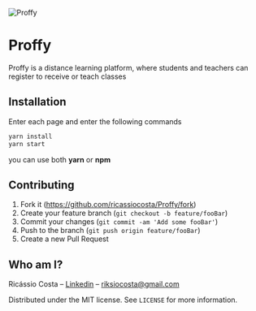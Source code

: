 ![Proffy](https://drive.google.com/uc?export=view&id=18iURILBPuQpabP_TS6_3l9fsUbHw516D)
# Proffy

Proffy is a distance learning platform, where students and teachers can register to receive or teach classes

## Installation

Enter each page and enter the following commands

```sh
yarn install
yarn start
```
you can use both <strong>yarn</strong> or <strong>npm</strong>

## Contributing

1. Fork it (<https://github.com/ricassiocosta/Proffy/fork>)
2. Create your feature branch (`git checkout -b feature/fooBar`)
3. Commit your changes (`git commit -am 'Add some fooBar'`)
4. Push to the branch (`git push origin feature/fooBar`)
5. Create a new Pull Request

## Who am I?

Ricássio Costa – [Linkedin](https://linkedin.com/in/ricassiocosta) – riksiocosta@gmail.com

Distributed under the MIT license. See ``LICENSE`` for more information.

<!-- Markdown link & img dfn's -->
[npm-image]: https://img.shields.io/npm/v/datadog-metrics.svg?style=flat-square
